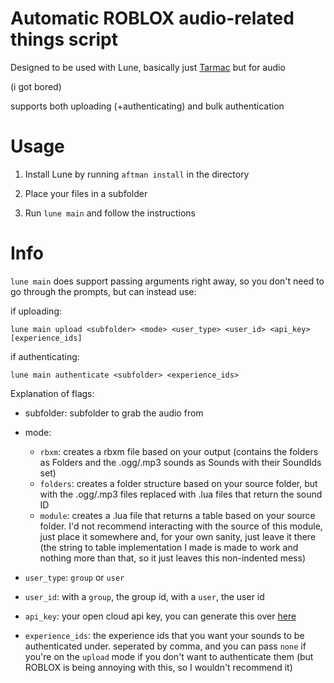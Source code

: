 
# Automatic ROBLOX audio-related things script

Designed to be used with Lune, basically just [Tarmac](https://github.com/Roblox/tarmac) but for audio

(i got bored)

  

supports both uploading (+authenticating) and bulk authentication

  

# Usage

1. Install Lune by running ``aftman install`` in the directory

2. Place your files in a subfolder

3. Run ``lune main`` and follow the instructions

  

# Info

``lune main`` does support passing arguments right away, so you don't need to go through the prompts, but can instead use:

if uploading:

``lune main upload <subfolder> <mode> <user_type> <user_id> <api_key> [experience_ids]``

if authenticating:

``lune main authenticate <subfolder> <experience_ids>``

  

Explanation of flags:

- subfolder: subfolder to grab the audio from

- mode:
	* ``rbxm``: creates a rbxm file based on your output (contains the folders as Folders and the .ogg/.mp3 sounds as Sounds with their SoundIds set)
	* ``folders``: creates a folder structure based on your source folder, but with the .ogg/.mp3 files replaced with .lua files that return the sound ID
	* ``module``: creates a .lua file that returns a table based on your source folder. I'd not recommend interacting with the source of this module, just place it somewhere and, for your own sanity, just leave it there (the string to table implementation I made is made to work and nothing more than that, so it just leaves this non-indented mess)
- ``user_type``: ``group`` or ``user``
- ``user_id``: with a ``group``, the group id, with a ``user``, the user id
- ``api_key``: your open cloud api key, you can generate this over [here](https://create.roblox.com/dashboard/credentials)
- ``experience_ids``: the experience ids that you want your sounds to be authenticated under. seperated by comma, and you can pass ``none`` if you're on the ``upload`` mode if you don't want to authenticate them (but ROBLOX is being annoying with this, so I wouldn't recommend it)